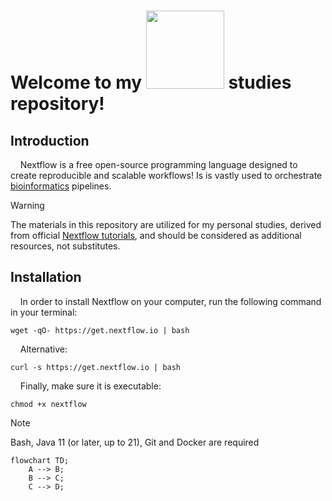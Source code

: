 # Welcome to my      <img src="https://upload.wikimedia.org/wikipedia/commons/thumb/e/e1/Logo_Nextflow_%28new%29.png/800px-Logo_Nextflow_%28new%29.png" width="125">     studies repository!


## Introduction

&nbsp;&nbsp;&nbsp;&nbsp;Nextflow is a free open-source programming language designed to create reproducible and scalable workflows! Is is vastly used to orchestrate [bioinformatics](https://www.youtube.com/watch?v=W-Ov2cUaYQY) pipelines. 

> [!WARNING]
> The materials in this repository are utilized for my personal studies, derived from official [Nextflow tutorials](https://training.nextflow.io/basic_training/), and should be considered as additional resources, not substitutes.

## Installation

&nbsp;&nbsp;&nbsp;&nbsp;In order to install Nextflow on your computer, run the following command in your terminal:


```
wget -qO- https://get.nextflow.io | bash
```

&nbsp;&nbsp;&nbsp;&nbsp;Alternative:

```
curl -s https://get.nextflow.io | bash
```

&nbsp;&nbsp;&nbsp;&nbsp;Finally, make sure it is executable:

```
chmod +x nextflow
```

> [!NOTE]
> Bash, Java 11 (or later, up to 21), Git and Docker are required


```{mermaid}
flowchart TD;
    A --> B;
    B --> C;
    C --> D;
```
